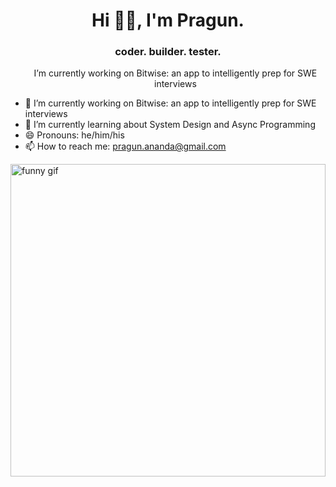 <h1 align="center">Hi 👋🏾, I'm Pragun.</h1>
<h3 align="center">coder. builder. tester.</h3>

<ol align="center">I’m currently working on Bitwise: an app to intelligently prep for SWE interviews </ol>


- 🔭 I’m currently working on Bitwise: an app to intelligently prep for SWE interviews 
- 🌱 I’m currently learning about System Design and Async Programming
- 😄 Pronouns: he/him/his
- 📫 How to reach me: pragun.ananda@gmail.com 

<!-- ![Alt Text](https://media.giphy.com/media/26BGIqWh2R1fi6JDa/giphy.gif) -->
<img src="https://cdn.dribbble.com/users/616823/screenshots/3266597/simplerocketshipanimation.gif" alt="funny gif" width=100% height=500em >


<!--
**pragun-ananda/pragun-ananda** is a ✨ _special_ ✨ repository because its `README.md` (this file) appears on your GitHub profile.

Here are some ideas to get you started:

- 🔭 I’m currently working on ...
- 🌱 I’m currently learning ...
- 👯 I’m looking to collaborate on ...
- 🤔 I’m looking for help with ...
- 💬 Ask me about ...
- 📫 How to reach me: ...
- 😄 Pronouns: ...
- ⚡ Fun fact: ...

Link for monospaced text: https://yaytext.com/monospace/
-->

